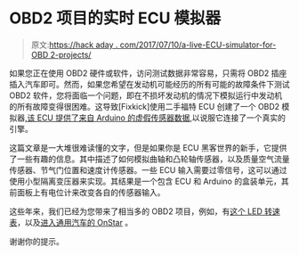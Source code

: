 # OBD2 项目的实时 ECU 模拟器

> 原文:[https://hack aday . com/2017/07/10/a-live-ECU-simulator-for-OBD 2-projects/](https://hackaday.com/2017/07/10/a-live-ecu-simulator-for-obd2-projects/)

如果您正在使用 OBD2 硬件或软件，访问测试数据非常容易，只需将 OBD2 插座插入汽车即可。然而，如果您希望在发动机可能经历的所有可能的故障条件下测试 OBD2 软件，您将面临一个问题，即在不损坏发动机的情况下模拟运行中发动机的所有故障变得很困难。这导致[Fixkick]使用二手福特 ECU 创建了一个 OBD2 模拟器[,该 ECU 提供了来自 Arduino 的虚假传感器数据](http://www.fixkick.com/ELM327/taurus-sim/hacked.html),以说服它连接了一个真实的引擎。

这篇文章是一大堆很难读懂的文字，但是如果你是 ECU 黑客世界的新手，它提供了一些有趣的信息。其中描述了如何模拟曲轴和凸轮轴传感器，以及质量空气流量传感器、节气门位置和速度计传感器。一些 ECU 输入需要过零信号，这可以通过使用小型隔离变压器来实现。其结果是一个包含 ECU 和 Arduino 的盒装单元，其前面板上有电位计来改变各自的传感器输入。

这些年来，我们已经为您带来了相当多的 OBD2 项目，例如，有[这个 LED 转速表](http://www.fixkick.com/ELM327/taurus-sim/hacked.html)，以及[进入通用汽车的 OnStar](http://hackaday.com/2010/03/16/follow-up-hacking-onstar/) 。

谢谢你的提示。